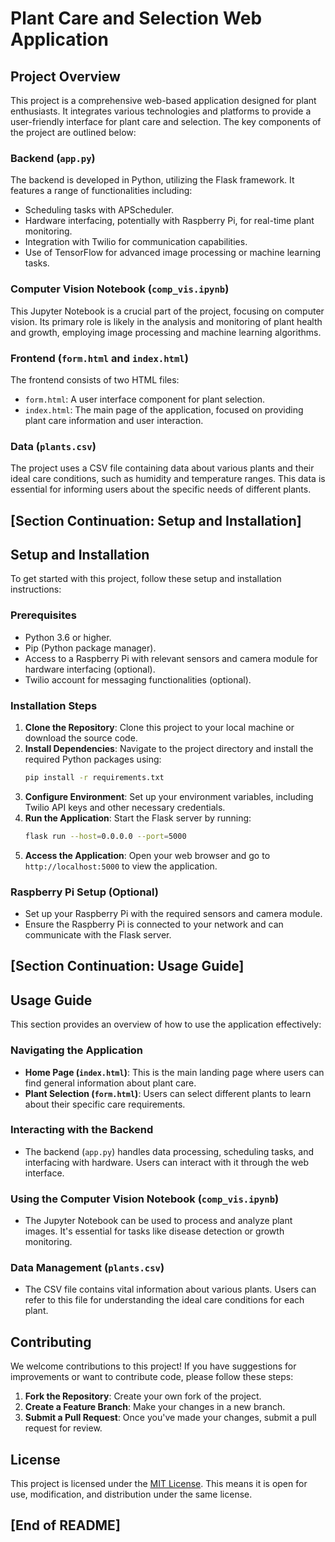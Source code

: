 
# Plant Care and Selection Web Application

## Project Overview

This project is a comprehensive web-based application designed for plant enthusiasts. It integrates various technologies and platforms to provide a user-friendly interface for plant care and selection. The key components of the project are outlined below:

### Backend (`app.py`)
The backend is developed in Python, utilizing the Flask framework. It features a range of functionalities including:
- Scheduling tasks with APScheduler.
- Hardware interfacing, potentially with Raspberry Pi, for real-time plant monitoring.
- Integration with Twilio for communication capabilities.
- Use of TensorFlow for advanced image processing or machine learning tasks.

### Computer Vision Notebook (`comp_vis.ipynb`)
This Jupyter Notebook is a crucial part of the project, focusing on computer vision. Its primary role is likely in the analysis and monitoring of plant health and growth, employing image processing and machine learning algorithms.

### Frontend (`form.html` and `index.html`)
The frontend consists of two HTML files:
- `form.html`: A user interface component for plant selection.
- `index.html`: The main page of the application, focused on providing plant care information and user interaction.

### Data (`plants.csv`)
The project uses a CSV file containing data about various plants and their ideal care conditions, such as humidity and temperature ranges. This data is essential for informing users about the specific needs of different plants.

## [Section Continuation: Setup and Installation]


## Setup and Installation

To get started with this project, follow these setup and installation instructions:

### Prerequisites
- Python 3.6 or higher.
- Pip (Python package manager).
- Access to a Raspberry Pi with relevant sensors and camera module for hardware interfacing (optional).
- Twilio account for messaging functionalities (optional).

### Installation Steps
1. **Clone the Repository**: Clone this project to your local machine or download the source code.
2. **Install Dependencies**: Navigate to the project directory and install the required Python packages using:
   ```bash
   pip install -r requirements.txt
   ```
3. **Configure Environment**: Set up your environment variables, including Twilio API keys and other necessary credentials.
4. **Run the Application**: Start the Flask server by running:
   ```bash
   flask run --host=0.0.0.0 --port=5000
   ```
5. **Access the Application**: Open your web browser and go to `http://localhost:5000` to view the application.

### Raspberry Pi Setup (Optional)
- Set up your Raspberry Pi with the required sensors and camera module.
- Ensure the Raspberry Pi is connected to your network and can communicate with the Flask server.

## [Section Continuation: Usage Guide]


## Usage Guide

This section provides an overview of how to use the application effectively:

### Navigating the Application
- **Home Page (`index.html`)**: This is the main landing page where users can find general information about plant care.
- **Plant Selection (`form.html`)**: Users can select different plants to learn about their specific care requirements.

### Interacting with the Backend
- The backend (`app.py`) handles data processing, scheduling tasks, and interfacing with hardware. Users can interact with it through the web interface.

### Using the Computer Vision Notebook (`comp_vis.ipynb`)
- The Jupyter Notebook can be used to process and analyze plant images. It's essential for tasks like disease detection or growth monitoring.

### Data Management (`plants.csv`)
- The CSV file contains vital information about various plants. Users can refer to this file for understanding the ideal care conditions for each plant.

## Contributing

We welcome contributions to this project! If you have suggestions for improvements or want to contribute code, please follow these steps:

1. **Fork the Repository**: Create your own fork of the project.
2. **Create a Feature Branch**: Make your changes in a new branch.
3. **Submit a Pull Request**: Once you've made your changes, submit a pull request for review.

## License

This project is licensed under the [MIT License](https://opensource.org/licenses/MIT). This means it is open for use, modification, and distribution under the same license.

## [End of README]
